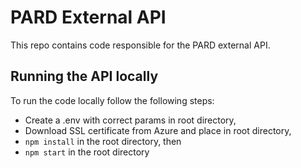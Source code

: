# PARD External API

This repo contains code responsible for the PARD external API.

## Running the API locally

To run the code locally follow the following steps:

- Create a .env with correct params in root directory,
- Download SSL certificate from Azure and place in root directory,
- `npm install` in the root directory, then
- `npm start` in the root directory
